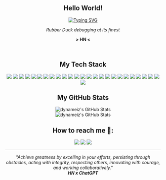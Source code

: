 <h2 align="center" >Hello World!</h2>
<div align="center">
  <a href="https://git.io/typing-svg"><img src="https://readme-typing-svg.demolab.com?font=Fira+Code&size=28&pause=1000&color=6F00FF&center=true&vCenter=true&random=false&width=690&height=69&lines=My+name+is+Hans;I'm+a+Computer+Science+Student" alt="Typing SVG" /></a>
</div>
<p align="center"><i>Rubber Duck debugging at its finest</i></p>
<p align="center"> <b>> HN <</b> </p>

<br/>

<h2 align="center">My Tech Stack</h2>
<div align="center">
<img src="https://img.shields.io/badge/-Arduino-00979D?style=for-the-badge&logo=Arduino&logoColor=white"/> <img src="https://img.shields.io/badge/c-%2300599C.svg?style=for-the-badge&logo=c&logoColor=white"/> <img src="https://img.shields.io/badge/c++-%2300599C.svg?style=for-the-badge&logo=c%2B%2B&logoColor=white"/> <img src="https://img.shields.io/badge/Canva-%2300C4CC.svg?style=for-the-badge&logo=Canva&logoColor=white"/> <img src="https://img.shields.io/badge/CSS3-1572B6?style=for-the-badge&logo=css3&logoColor=white"/> <img src="https://img.shields.io/badge/figma-%23F24E1E.svg?style=for-the-badge&logo=figma&logoColor=white"/> <img src="https://img.shields.io/badge/firebase-a08021?style=for-the-badge&logo=firebase&logoColor=ffcd34"/> <img src="https://img.shields.io/badge/Framer-black?style=for-the-badge&logo=framer&logoColor=blue"/> <img src="https://img.shields.io/badge/git-%23F05033.svg?style=for-the-badge&logo=git&logoColor=white"/> <img src="https://img.shields.io/badge/GitHub-100000?style=for-the-badge&logo=github&logoColor=white"/> <img src="https://img.shields.io/badge/HTML5-E34F26?style=for-the-badge&logo=html5&logoColor=white"/> <img src="https://img.shields.io/badge/java-%23ED8B00.svg?style=for-the-badge&logo=openjdk&logoColor=white"/> <img src="https://img.shields.io/badge/JavaScript-323330?style=for-the-badge&logo=javascript&logoColor=F7DF1E"/> <img src="https://img.shields.io/badge/Microsoft%20SQL%20Server-CC2927?style=for-the-badge&logo=microsoft%20sql%20server&logoColor=white"/> <img src="https://img.shields.io/badge/MySQL-005C84?style=for-the-badge&logo=mysql&logoColor=white"/> <img src="https://img.shields.io/badge/Node%20js-339933?style=for-the-badge&logo=nodedotjs&logoColor=white"/> <img src="https://img.shields.io/badge/NODEMON-%23323330.svg?style=for-the-badge&logo=nodemon&logoColor=%BBDEAD"/> <img src="https://img.shields.io/badge/Notion-%23000000.svg?style=for-the-badge&logo=notion&logoColor=white"/> <img src="https://img.shields.io/badge/npm-CB3837?style=for-the-badge&logo=npm&logoColor=white"/> <img src="https://img.shields.io/badge/Python-FFD43B?style=for-the-badge&logo=python&logoColor=blue"/> <img src="https://img.shields.io/badge/React-20232A?style=for-the-badge&logo=react&logoColor=61DAFB"/> <img src="https://img.shields.io/badge/SASS-hotpink.svg?style=for-the-badge&logo=SASS&logoColor=white"/> <img src="https://img.shields.io/badge/sqlite-%2307405e.svg?style=for-the-badge&logo=sqlite&logoColor=white"/> <img src="https://img.shields.io/badge/Tailwind_CSS-38B2AC?style=for-the-badge&logo=tailwind-css&logoColor=white"/> <img src="https://img.shields.io/badge/Vite-B73BFE?style=for-the-badge&logo=vite&logoColor=FFD62E"/> <img src="https://img.shields.io/badge/Xampp-F37623?style=for-the-badge&logo=xampp&logoColor=white"/>
</div>


<h2 align="center">My GitHub Stats</h2>

<div align="center">
  <img src="https://github-readme-stats.vercel.app/api?username=dynameiz&theme=vue-dark&show_icons=true&hide_border=true&count_private=true" alt="dynameiz's GitHub Stats" /> <br/>
  <img src="https://github-readme-stats.vercel.app/api/top-langs/?username=dynameiz&theme=vue-dark&show_icons=true&hide_border=true&layout=compact" alt="dynameiz's GitHub Stats" />
</span>

<h2 align="center">How to reach me 👀:</h2>
<span align="center">
<a href="mailto:hanz141204@gmail.com"><img src="https://img.shields.io/badge/Gmail-D14836?style=for-the-badge&logo=gmail&logoColor=white"/></a> <a href="https://www.linkedin.com/in/hans-william/"><img src="https://img.shields.io/badge/linkedin-%230077B5.svg?style=for-the-badge&logo=linkedin&logoColor=white"/></a> <a href="https://www.instagram.com/not_hanz/"><img src="https://img.shields.io/badge/Instagram-%23E4405F.svg?style=for-the-badge&logo=Instagram&logoColor=white"/></a>
</span>
<hr/>

<div align="center">
  <i>"Achieve greatness by excelling in your efforts, persisting through obstacles, acting with integrity, respecting others, innovating with courage, and working collaboratively."</i> <br/>
  <b><i>HN x ChatGPT</i></b>
</div>
